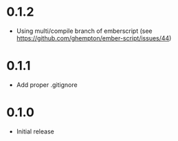 # 0.1.2

* Using multi/compile branch of emberscript (see https://github.com/ghempton/ember-script/issues/44)

# 0.1.1

* Add proper .gitignore

# 0.1.0

* Initial release
